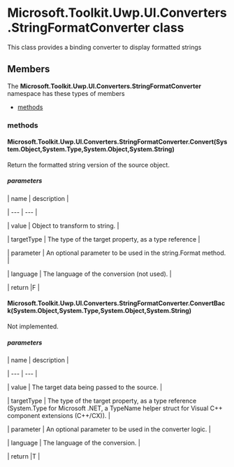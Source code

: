 
# Microsoft.Toolkit.Uwp.UI.Converters.StringFormatConverter class

This class provides a binding converter to display formatted strings

## Members

The **Microsoft.Toolkit.Uwp.UI.Converters.StringFormatConverter** namespace has these types of members

* [methods](#methods)

### methods

#### Microsoft.Toolkit.Uwp.UI.Converters.StringFormatConverter.Convert(System.Object,System.Type,System.Object,System.String)

Return the formatted string version of the source object.

##### parameters




| name | description |

| --- | --- |

| value | Object to transform to string. |

| targetType | The type of the target property, as a type reference |

| parameter | An optional parameter to be used in the string.Format method. |

| language | The language of the conversion (not used). |

| return |F |

#### Microsoft.Toolkit.Uwp.UI.Converters.StringFormatConverter.ConvertBack(System.Object,System.Type,System.Object,System.String)

Not implemented.

##### parameters




| name | description |

| --- | --- |

| value | The target data being passed to the source. |

| targetType | The type of the target property, as a type reference (System.Type for Microsoft .NET, a TypeName helper struct for Visual C++ component extensions (C++/CX)). |

| parameter | An optional parameter to be used in the converter logic. |

| language | The language of the conversion. |

| return |T |
